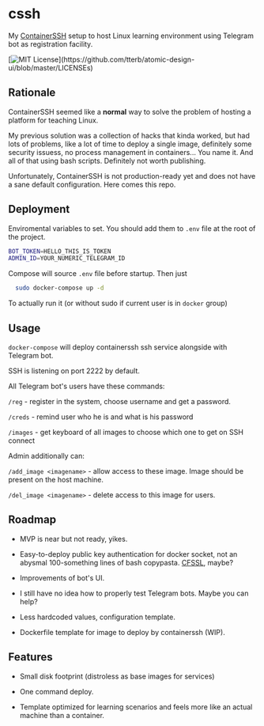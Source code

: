 # cssh

My [ContainerSSH](https://containerssh.io/) setup to host Linux learning environment using Telegram bot as registration facility.



[![MIT License](https://img.shields.io/apm/l/atomic-design-ui.svg?)](https://github.com/tterb/atomic-design-ui/blob/master/LICENSEs)
  
## Rationale

ContainerSSH seemed like a **normal** way to solve the problem of hosting a platform for teaching Linux. 

My previous solution was a collection of hacks that kinda worked, 
but had lots of problems, like a lot of time to deploy
a single image, definitely some security issuess, no process management in containers...
You name it. And all of that using bash scripts. Definitely not worth publishing.

Unfortunately, ContainerSSH is not production-ready yet and does not have a sane default configuration. Here comes this repo. 
## Deployment

Enviromental variables to set. You should add them to `.env` file at the root of the project. 
```bash
BOT_TOKEN=HELLO_THIS_IS_TOKEN
ADMIN_ID=YOUR_NUMERIC_TELEGRAM_ID
```

Compose will source `.env` file before startup. Then just

```bash
  sudo docker-compose up -d
```
To actually run it (or without sudo if current user is in `docker` group) 

  
## Usage

`docker-compose` will deploy containerssh ssh service 
alongside with Telegram bot. 

SSH is listening on port 2222 by default. 

All Telegram bot's users have these commands:

`/reg` - register in the system, choose username and get a password.

`/creds` - remind user who he is and what is his password

`/images` - get keyboard of all images to choose which one to get on SSH connect

Admin additionally can:

`/add_image <imagename>` - allow access to these image. Image should be present on the host machine.

`/del_image <imagename>` - delete access to this image for users.

  
## Roadmap

- MVP is near but not ready, yikes.

- Easy-to-deploy public key authentication for docker socket, not an abysmal 100-something lines of bash copypasta. [CFSSL](https://github.com/cloudflare/cfssl), maybe?

- Improvements of bot's UI.

- I still have no idea how to properly test Telegram bots. Maybe you can help?

- Less hardcoded values, configuration template.

- Dockerfile template for image to deploy by containerssh (WIP).


  
## Features

- Small disk footprint (distroless as base images for services)

- One command deploy.

- Template optimized for learning scenarios and feels more like an actual machine than a container.
